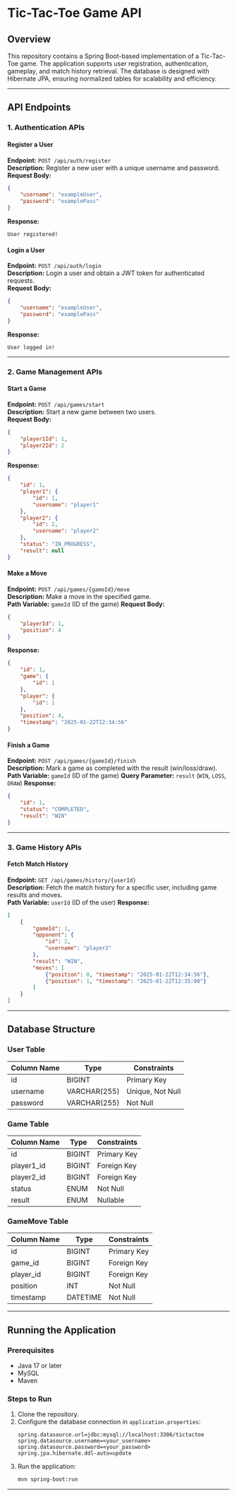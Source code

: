 
# Tic-Tac-Toe Game API

## Overview
This repository contains a Spring Boot-based implementation of a Tic-Tac-Toe game. The application supports user registration, authentication, gameplay, and match history retrieval. The database is designed with Hibernate JPA, ensuring normalized tables for scalability and efficiency.

---

## API Endpoints

### 1. **Authentication APIs**

#### Register a User
**Endpoint:** `POST /api/auth/register`  
**Description:** Register a new user with a unique username and password.  
**Request Body:**
```json
{
    "username": "exampleUser",
    "password": "examplePass"
}
```
**Response:**
```
User registered!
```

#### Login a User
**Endpoint:** `POST /api/auth/login`  
**Description:** Login a user and obtain a JWT token for authenticated requests.  
**Request Body:**
```json
{
    "username": "exampleUser",
    "password": "examplePass"
}
```
**Response:**
```
User logged in!
```

---

### 2. **Game Management APIs**

#### Start a Game
**Endpoint:** `POST /api/games/start`  
**Description:** Start a new game between two users.  
**Request Body:**
```json
{
    "player1Id": 1,
    "player2Id": 2
}
```
**Response:**
```json
{
    "id": 1,
    "player1": {
        "id": 1,
        "username": "player1"
    },
    "player2": {
        "id": 2,
        "username": "player2"
    },
    "status": "IN_PROGRESS",
    "result": null
}
```

#### Make a Move
**Endpoint:** `POST /api/games/{gameId}/move`  
**Description:** Make a move in the specified game.  
**Path Variable:** `gameId` (ID of the game)
**Request Body:**
```json
{
    "playerId": 1,
    "position": 4
}
```
**Response:**
```json
{
    "id": 1,
    "game": {
        "id": 1
    },
    "player": {
        "id": 1
    },
    "position": 4,
    "timestamp": "2025-01-22T12:34:56"
}
```

#### Finish a Game
**Endpoint:** `POST /api/games/{gameId}/finish`  
**Description:** Mark a game as completed with the result (win/loss/draw).  
**Path Variable:** `gameId` (ID of the game)
**Query Parameter:** `result` (`WIN`, `LOSS`, `DRAW`)
**Response:**
```json
{
    "id": 1,
    "status": "COMPLETED",
    "result": "WIN"
}
```

---

### 3. **Game History APIs**

#### Fetch Match History
**Endpoint:** `GET /api/games/history/{userId}`  
**Description:** Fetch the match history for a specific user, including game results and moves.  
**Path Variable:** `userId` (ID of the user)
**Response:**
```json
[
    {
        "gameId": 1,
        "opponent": {
            "id": 2,
            "username": "player2"
        },
        "result": "WIN",
        "moves": [
            {"position": 0, "timestamp": "2025-01-22T12:34:56"},
            {"position": 1, "timestamp": "2025-01-22T12:35:00"}
        ]
    }
]
```

---

## Database Structure

### User Table
| Column Name | Type          | Constraints       |
|-------------|---------------|-------------------|
| id          | BIGINT        | Primary Key       |
| username    | VARCHAR(255)  | Unique, Not Null  |
| password    | VARCHAR(255)  | Not Null          |

### Game Table
| Column Name | Type           | Constraints       |
|-------------|----------------|-------------------|
| id          | BIGINT         | Primary Key       |
| player1_id  | BIGINT         | Foreign Key       |
| player2_id  | BIGINT         | Foreign Key       |
| status      | ENUM           | Not Null          |
| result      | ENUM           | Nullable          |

### GameMove Table
| Column Name | Type           | Constraints       |
|-------------|----------------|-------------------|
| id          | BIGINT         | Primary Key       |
| game_id     | BIGINT         | Foreign Key       |
| player_id   | BIGINT         | Foreign Key       |
| position    | INT            | Not Null          |
| timestamp   | DATETIME       | Not Null          |

---

## Running the Application

### Prerequisites
- Java 17 or later
- MySQL
- Maven

### Steps to Run
1. Clone the repository.
2. Configure the database connection in `application.properties`:
   ```properties
   spring.datasource.url=jdbc:mysql://localhost:3306/tictactoe
   spring.datasource.username=<your_username>
   spring.datasource.password=<your_password>
   spring.jpa.hibernate.ddl-auto=update
   ```
3. Run the application:
   ```bash
   mvn spring-boot:run
   ```

---


